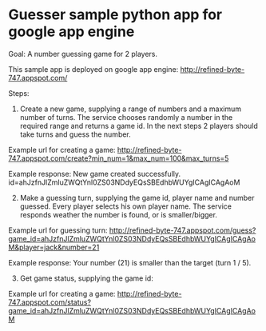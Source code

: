 <h1>Guesser sample python app for google app engine</h1>

Goal:
A number guessing game for 2 players.

This sample app is deployed on google app engine:
http://refined-byte-747.appspot.com/

Steps:
1. Create a new game, supplying a range of numbers and a maximum number of turns.
The service chooses randomly a number in the required range and returns a game id.
In the next steps 2 players should take turns and guess the number.

Example url for creating a game:
http://refined-byte-747.appspot.com/create?min_num=1&max_num=100&max_turns=5

Example response:
New game created successfully.
id=ahJzfnJlZmluZWQtYnl0ZS03NDdyEQsSBEdhbWUYgICAgICAgAoM

2. Make a guessing turn, supplying the game id, player name and number guessed.
Every player selects his own player name.
The service responds weather the number is found, or is smaller/bigger.

Example url for guessing turn:
http://refined-byte-747.appspot.com/guess?game_id=ahJzfnJlZmluZWQtYnl0ZS03NDdyEQsSBEdhbWUYgICAgICAgAoM&player=jack&number=21

Example response:
Your number (21) is smaller than the target (turn 1 / 5).


3. Get game status, supplying the game id:

Example url for creating a game:
http://refined-byte-747.appspot.com/status?game_id=ahJzfnJlZmluZWQtYnl0ZS03NDdyEQsSBEdhbWUYgICAgICAgAoM

